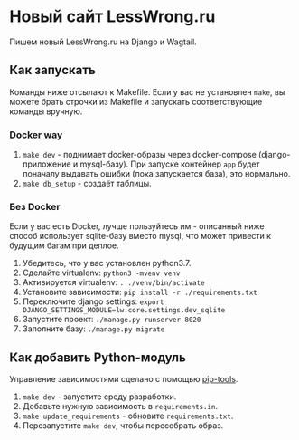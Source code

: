 # Новый сайт LessWrong.ru

Пишем новый LessWrong.ru на Django и Wagtail.

## Как запускать

Команды ниже отсылают к Makefile. Если у вас не установлен `make`, вы можете брать строчки из Makefile и запускать соответствующие команды вручную.

### Docker way

1. `make dev` - поднимает docker-образы через docker-compose (django-приложение и mysql-базу). При запуске контейнер `app` будет поначалу выдавать ошибки (пока запускается база), это нормально.
2. `make db_setup` - создаёт таблицы.

### Без Docker

Если у вас есть Docker, лучше пользуйтесь им - описанный ниже способ использует sqlite-базу вместо mysql, что может привести к будущим багам при деплое.

1. Убедитесь, что у вас установлен python3.7.
2. Сделайте virtualenv: `python3 -mvenv venv`
3. Активируется virtualenv: `. ./venv/bin/activate`
4. Установите зависимости: `pip install -r ./requirements.txt`
5. Переключите django settings: `export DJANGO_SETTINGS_MODULE=lw.core.settings.dev_sqlite`
6. Запустите проект: `./manage.py runserver 8020`
7. Заполните базу: `./manage.py migrate`

## Как добавить Python-модуль

Управление зависимостями сделано с помощью [pip-tools](https://github.com/jazzband/pip-tools).

1. `make dev` - запустите среду разработки.
2. Добавьте нужную зависимость в `requirements.in`.
3. `make update_requirements` - обновите `requirements.txt`.
4. Перезапустите `make dev`, чтобы пересобрать образ.
